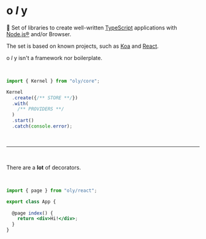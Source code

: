 # o *l* y

🦊 Set of libraries to create well-written [TypeScript](https://github.com/Microsoft/TypeScript) applications with [Node.js®](https://nodejs.org/en/) and/or Browser.

The set is based on known projects, such as [Koa](https://github.com/koajs/koa) and [React](https://github.com/facebook/react).

o *l* y isn't a framework nor boilerplate.

<br/>

```typescript
import { Kernel } from "oly/core";

Kernel
  .create({/** STORE **/})
  .with(
    /** PROVIDERS **/
  )
  .start()
  .catch(console.error);
```

<br/>
<hr/>
<br/>

There are a **lot** of decorators.

<br/>

```jsx
import { page } from "oly/react";

export class App {
  
  @page index() {
    return <div>Hi!</div>;
  }
}
```
